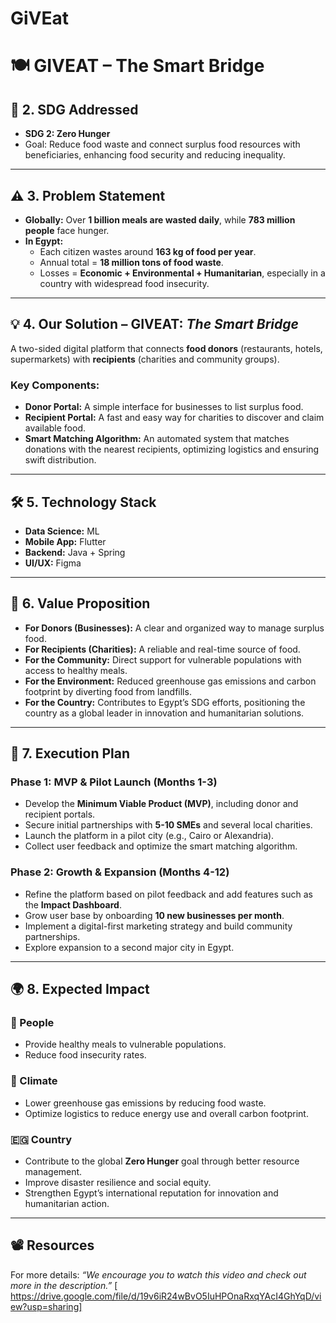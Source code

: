 # GiVEat

# 🍽️ GIVEAT – The Smart Bridge

## 📌 2. SDG Addressed
- **SDG 2: Zero Hunger**
- Goal: Reduce food waste and connect surplus food resources with beneficiaries, enhancing food security and reducing inequality.

---

## ⚠️ 3. Problem Statement
- **Globally:** Over **1 billion meals are wasted daily**, while **783 million people** face hunger.  
- **In Egypt:**  
  - Each citizen wastes around **163 kg of food per year**.  
  - Annual total = **18 million tons of food waste**.  
  - Losses = **Economic + Environmental + Humanitarian**, especially in a country with widespread food insecurity.  

---

## 💡 4. Our Solution – GIVEAT: *The Smart Bridge*
A two-sided digital platform that connects **food donors** (restaurants, hotels, supermarkets) with **recipients** (charities and community groups).  

### Key Components:
- **Donor Portal:** A simple interface for businesses to list surplus food.  
- **Recipient Portal:** A fast and easy way for charities to discover and claim available food.  
- **Smart Matching Algorithm:** An automated system that matches donations with the nearest recipients, optimizing logistics and ensuring swift distribution.  

---

## 🛠️ 5. Technology Stack
- **Data Science:** ML
- **Mobile App:** Flutter  
- **Backend:** Java + Spring  
- **UI/UX:** Figma
  
---

## 🌟 6. Value Proposition
- **For Donors (Businesses):** A clear and organized way to manage surplus food.  
- **For Recipients (Charities):** A reliable and real-time source of food.  
- **For the Community:** Direct support for vulnerable populations with access to healthy meals.  
- **For the Environment:** Reduced greenhouse gas emissions and carbon footprint by diverting food from landfills.  
- **For the Country:** Contributes to Egypt’s SDG efforts, positioning the country as a global leader in innovation and humanitarian solutions.  

---

## 🚀 7. Execution Plan
### Phase 1: MVP & Pilot Launch (Months 1-3)
- Develop the **Minimum Viable Product (MVP)**, including donor and recipient portals.  
- Secure initial partnerships with **5-10 SMEs** and several local charities.  
- Launch the platform in a pilot city (e.g., Cairo or Alexandria).  
- Collect user feedback and optimize the smart matching algorithm.  

### Phase 2: Growth & Expansion (Months 4-12)
- Refine the platform based on pilot feedback and add features such as the **Impact Dashboard**.  
- Grow user base by onboarding **10 new businesses per month**.  
- Implement a digital-first marketing strategy and build community partnerships.  
- Explore expansion to a second major city in Egypt.  

---

## 🌍 8. Expected Impact
### 👥 People
- Provide healthy meals to vulnerable populations.  
- Reduce food insecurity rates.  

### 🌱 Climate
- Lower greenhouse gas emissions by reducing food waste.  
- Optimize logistics to reduce energy use and overall carbon footprint.  

### 🇪🇬 Country
- Contribute to the global **Zero Hunger** goal through better resource management.  
- Improve disaster resilience and social equity.  
- Strengthen Egypt’s international reputation for innovation and humanitarian action.  

---

## 📽️ Resources
For more details: *“We encourage you to watch this video and check out more in the description.”*
[ https://drive.google.com/file/d/19v6iR24wBvO5IuHPOnaRxqYAcI4GhYqD/view?usp=sharing]
